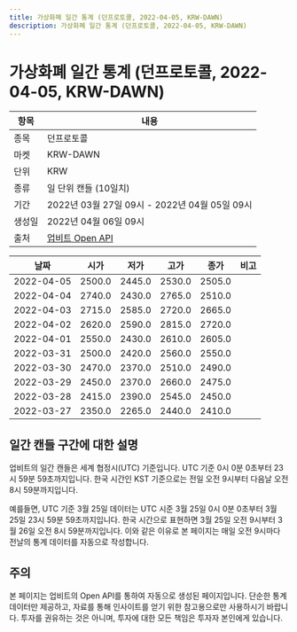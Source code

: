 ```yaml
---
title: 가상화폐 일간 통계 (던프로토콜, 2022-04-05, KRW-DAWN)
description: 가상화폐 일간 통계 (던프로토콜, 2022-04-05, KRW-DAWN)
---
```



가상화폐 일간 통계 (던프로토콜, 2022-04-05, KRW-DAWN)
===

|항목|내용|
|--|--|
|종목|던프로토콜|
|마켓|KRW-DAWN|
|단위|KRW|
|종류|일 단위 캔들 (10일치)|
|기간|2022년 03월 27일 09시 - 2022년 04월 05일 09시|
|생성일|2022년 04월 06일 09시|
|출처|[업비트 Open API](https://docs.upbit.com)|


|날짜|시가|저가|고가|종가|비고|
|--|--|--|--|--|--|
|2022-04-05|2500.0|2445.0|2530.0|2505.0|    |
|2022-04-04|2740.0|2430.0|2765.0|2510.0|    |
|2022-04-03|2715.0|2585.0|2720.0|2665.0|    |
|2022-04-02|2620.0|2590.0|2815.0|2720.0|    |
|2022-04-01|2550.0|2430.0|2610.0|2605.0|    |
|2022-03-31|2500.0|2420.0|2560.0|2550.0|    |
|2022-03-30|2470.0|2370.0|2510.0|2490.0|    |
|2022-03-29|2450.0|2370.0|2660.0|2475.0|    |
|2022-03-28|2415.0|2390.0|2545.0|2450.0|    |
|2022-03-27|2350.0|2265.0|2440.0|2410.0|    |


일간 캔들 구간에 대한 설명
---


업비트의 일간 캔들은 세계 협정시(UTC) 기준입니다. 
UTC 기준 0시 0분 0초부터 23시 59분 59초까지입니다. 
한국 시간인 KST 기준으로는 전일 오전 9시부터 다음날 오전 8시 59분까지입니다. 


예를들면, UTC 기준 3월 25일 데이터는 UTC 시준 3월 25일 0시 0분 0초부터 3월 25일 23시 59분 59초까지입니다. 
한국 시간으로 표현하면 3월 25일 오전 9시부터 3월 26일 오전 8시 59분까지입니다. 
이와 같은 이유로 본 페이지는 매일 오전 9시마다 전날의 통계 데이터를 자동으로 작성합니다. 


주의
---


본 페이지는 업비트의 Open API를 통하여 자동으로 생성된 페이지입니다. 
단순한 통계 데이터만 제공하고, 자료를 통해 인사이트를 얻기 위한 참고용으로만 사용하시기 바랍니다. 
투자를 권유하는 것은 아니며, 투자에 대한 모든 책임은 투자자 본인에게 있습니다. 
